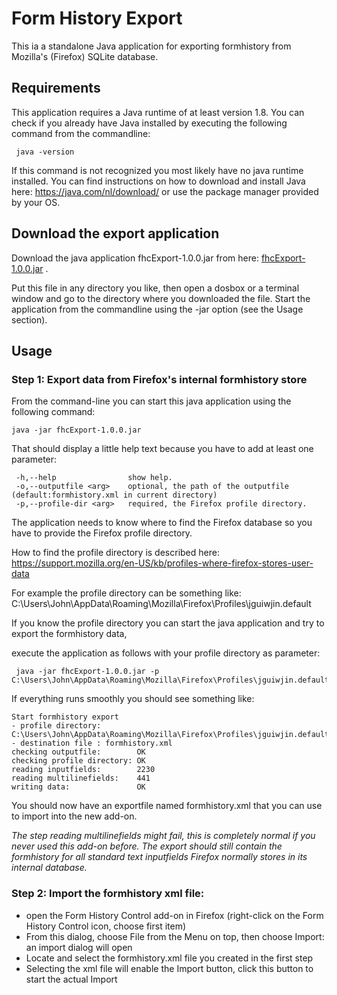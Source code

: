 # Form History Export

This ia a standalone Java application for exporting formhistory from Mozilla's (Firefox) SQLite database.

## Requirements
This application requires a Java runtime of at least version 1.8.
You can check if you already have Java installed by executing the following command from the commandline:

     java -version

If this command is not recognized you most likely have no java runtime installed.
You can find instructions on how to download and install Java here: https://java.com/nl/download/
or use the package manager provided by your OS.

## Download the export application
Download the java application fhcExport-1.0.0.jar from here: [fhcExport-1.0.0.jar](https://github.com/stephanmahieu/fhc-home/raw/master/downloads/fhcExport-1.0.0.jar) .

Put this file in any directory you like, then open a dosbox or a terminal window and go to the directory where you downloaded the file.
Start the application from the commandline using the -jar option (see the Usage section).

## Usage

### Step 1: Export data from Firefox's internal formhistory store
From the command-line you can start this java application using the following command:

    java -jar fhcExport-1.0.0.jar

That should display a little help text because you have to add at least one parameter:

     -h,--help                show help.
     -o,--outputfile <arg>    optional, the path of the outputfile (default:formhistory.xml in current directory)
     -p,--profile-dir <arg>   required, the Firefox profile directory.


The application needs to know where to find the Firefox database so you have to provide the Firefox profile directory.

How to find the profile directory is described here: https://support.mozilla.org/en-US/kb/profiles-where-firefox-stores-user-data

For example the profile directory can be something like: C:\Users\John\AppData\Roaming\Mozilla\Firefox\Profiles\jguiwjin.default

If you know the profile directory you can start the java application and try to export the formhistory data,

execute the application as follows with your profile directory as parameter:

     java -jar fhcExport-1.0.0.jar -p C:\Users\John\AppData\Roaming\Mozilla\Firefox\Profiles\jguiwjin.default

If everything runs smoothly you should see something like:

    Start formhistory export
    - profile directory: C:\Users\John\AppData\Roaming\Mozilla\Firefox\Profiles\jguiwjin.default/
    - destination file : formhistory.xml
    checking outputfile:        OK
    checking profile directory: OK
    reading inputfields:        2230
    reading multilinefields:    441
    writing data:               OK

You should now have an exportfile named formhistory.xml that you can use to import into the new add-on.

_The step reading multilinefields might fail, this is completely normal if you never used this add-on before.
The export should still contain the formhistory for all standard text inputfields Firefox normally stores in its internal database._

### Step 2: Import the formhistory xml file:

* open the Form History Control add-on in Firefox (right-click on the Form History Control icon, choose first item)
* From this dialog, choose File from the Menu on top, then choose Import: an import dialog will open
* Locate and select the formhistory.xml file you created in the first step
* Selecting the xml file will enable the Import button, click this button to start the actual Import